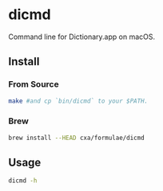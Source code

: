 # dicmd

Command line for Dictionary.app on macOS.

## Install

### From Source

```sh
make #and cp `bin/dicmd` to your $PATH.
```

### Brew

```sh
brew install --HEAD cxa/formulae/dicmd
```

## Usage

```sh
dicmd -h
```

